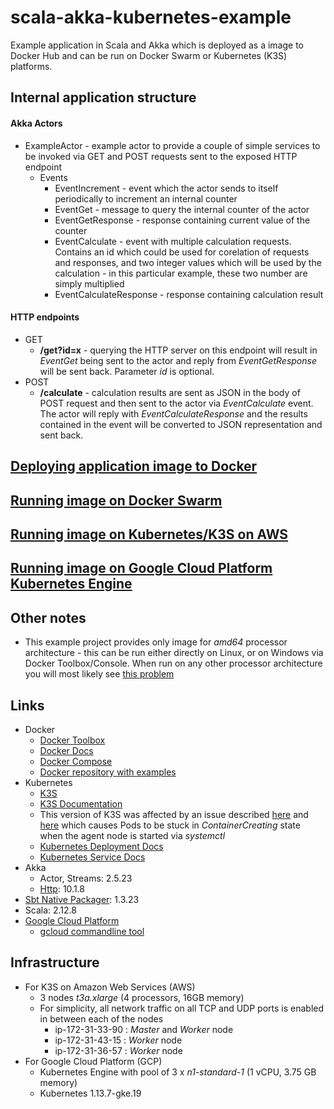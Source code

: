 # scala-akka-kubernetes-example
Example application in Scala and Akka which is deployed as a image to Docker Hub and can be run on Docker Swarm or Kubernetes (K3S) platforms.

## Internal application structure

#### Akka Actors

* ExampleActor - example actor to provide a couple of simple services to be invoked via GET and POST requests sent to the exposed HTTP endpoint
  * Events
    * EventIncrement - event which the actor sends to itself periodically to increment an internal counter
    * EventGet - message to query the internal counter of the actor
    * EventGetResponse - response containing current value of the counter
    * EventCalculate - event with multiple calculation requests. Contains an id which could be used for corelation of requests and responses, and two integer values which will be used by the calculation - in this particular example, 
      these two number are simply multiplied
    * EventCalculateResponse - response containing calculation result
    
#### HTTP endpoints

* GET
  * __/get?id=x__ - querying the HTTP server on this endpoint will result in _EventGet_ being sent to the actor and reply from _EventGetResponse_ will be sent back. Parameter _id_ is optional.
* POST
  * __/calculate__ - calculation results are sent as JSON in the body of POST request and then sent to the actor via _EventCalculate_ event. The actor will reply with _EventCalculateResponse_ and the results
    contained in the event will be converted to JSON representation and sent back.
    
## [Deploying application image to Docker](README-Deploy-Docker.md)

## [Running image on Docker Swarm](README-Run-Docker.md)

## [Running image on Kubernetes/K3S on AWS](README-Run-K3S.md)

## [Running image on Google Cloud Platform Kubernetes Engine](README-Run-GCP.md)

## Other notes

* This example project provides only image for _amd64_ processor architecture - this can be run either directly on Linux, or on Windows via Docker Toolbox/Console.
  When run on any other processor architecture you will most likely see [this problem](https://forums.docker.com/t/standard-init-linux-go-190-exec-user-process-caused-exec-format-error/49368/5)  

## Links
* Docker
  * [Docker Toolbox](https://docs.docker.com/toolbox/overview/) 
  * [Docker Docs](https://docs.docker.com/get-started/)
  * [Docker Compose](https://docs.docker.com/compose/compose-file/)
  * [Docker repository with examples](https://cloud.docker.com/u/krzsam/repository/docker/krzsam/examples)
* Kubernetes
  * [K3S](https://k3s.io/)
  * [K3S Documentation](https://github.com/rancher/k3s/blob/master/README.md)
  * This version of K3S was affected by an issue described [here](https://github.com/rancher/k3s/issues/478) and [here](https://github.com/rancher/k3s/issues/497) 
    which causes Pods to be stuck in _ContainerCreating_ state when the agent node is started via _systemctl_
  * [Kubernetes Deployment Docs](https://kubernetes.io/docs/concepts/workloads/controllers/deployment/)
  * [Kubernetes Service Docs](https://kubernetes.io/docs/concepts/services-networking/service/)
* Akka 
  * Actor, Streams: 2.5.23
  * [Http](https://doc.akka.io/docs/akka-http/current/introduction.html): 10.1.8
* [Sbt Native Packager](https://github.com/sbt/sbt-native-packager): 1.3.23
* Scala: 2.12.8
* [Google Cloud Platform](https://console.cloud.google.com/)
    * [gcloud commandline tool](https://cloud.google.com/sdk/gcloud/)

## Infrastructure 
* For K3S on Amazon Web Services (AWS)
  * 3 nodes _t3a.xlarge_ (4 processors, 16GB memory)
  * For simplicity, all network traffic on all TCP and UDP ports is enabled in between each of the nodes
    * ip-172-31-33-90 : _Master_ and _Worker_ node
    * ip-172-31-43-15 : _Worker_ node
    * ip-172-31-36-57 : _Worker_ node
* For Google Cloud Platform (GCP)
    * Kubernetes Engine with pool of 3 x *n1-standard-1* (1 vCPU, 3.75 GB memory)
    * Kubernetes 1.13.7-gke.19
